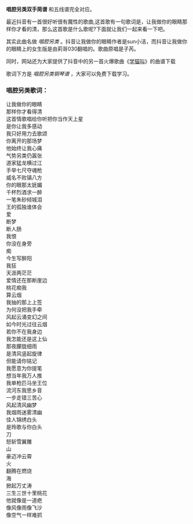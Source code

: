 

**唱腔另类双手简谱** 和五线谱完全对应。

最近抖音有一首很好听很有魔性的歌曲,这首歌有一句歌词是，让我做你的眼睛那样你才看的清，那么这首歌是什么歌呢?下面就让我们一起来看一下吧。

其实此曲名做 _唱腔另类_ 。抖音让我做你的眼睛作者是sun小洁，而抖音让我做你的眼睛上的女生版是由莉哥030翻唱的。歌曲原唱是子芮。

同时，网站还为大家提供了抖音中的另一首火爆歌曲《[学猫叫](Music-9152-学猫叫-我们一起学猫叫一起喵喵喵喵喵.html "学猫叫")》的曲谱下载

歌词下方是 _唱腔另类钢琴谱_ ，大家可以免费下载学习。

### 唱腔另类歌词：

让我做你的眼睛  
那样你才看得清  
这首情歌唱给你听把你当作天上星  
是你让我多感动  
我只好用力去歌颂  
你离开的那场梦  
他始终让我心痛  
气势另类仍嚣张  
道家猛龙横过江  
手举七尺夺魂枪  
威名不败镇八方  
你的眼那太妩媚  
千杯烈酒求一醉  
一笔朱砂倾城泪  
王的孤独谁体会  
爱  
断梦  
断人肠  
我恨  
你没在身旁  
痴  
今生写醉阳  
我狂  
天涯两茫茫  
爱情还在那断崖边  
桃花痴我  
算云烟  
我抽的那上上签  
为何没把我手牵  
风起云涌变幻之间  
如今时光过往云烟  
若你不在我身边  
我怎能还是这上仙  
那夜朦胧细雨  
是清风竖起旋律  
但能请你铭记  
我愿意为你提笔  
想当年我万人推  
我单枪匹马坐王位  
流河东我思乡音  
一步走错三苦心  
风起清风幽梦  
我烟雨迷雾清幽  
佳人锦绣白头  
是玲歌与你白头  
刀  
怒斩雪翼雕  
山  
豪迈冲云霄  
火  
翻腾在燃烧  
海  
掀起万丈涛  
三生三世十里桃花  
他就像是一道疤  
像风像雨像飞沙  
像空气一样难抓

